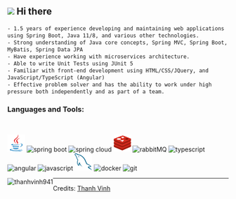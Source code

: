 

## <img src="https://raw.githubusercontent.com/nixin72/nixin72/master/wave.gif" width="30px"></img> Hi there 
    - 1.5 years of experience developing and maintaining web applications using Spring Boot, Java 11/8, and various other technologies.
    - Strong understanding of Java core concepts, Spring MVC, Spring Boot, MyBatis, Spring Data JPA
    - Have experience working with microservices architecture.
    - Able to write Unit Tests using JUnit 5
    - Familiar with front-end development using HTML/CSS/JQuery, and JavaScript/TypeScript (Angular)
    - Effective problem solver and has the ability to work under high pressure both independently and as part of a team.
### Languages and Tools:  
 
<br>
<p align="left">
 <img src="https://raw.githubusercontent.com/devicons/devicon/9c6bfdb9783cdfe1018666ed76adcfd3eab6fad6/icons/java/java-original.svg" alt="java" width="40" height="40"/> 
 <img src="https://avatars.githubusercontent.com/u/317776?s=200&v=4" alt="spring boot" width="40" height="40"/> 
 <img src="https://avatars.githubusercontent.com/u/7815877?s=200&v=4"  alt="spring cloud" height="40">
 <img src="https://raw.githubusercontent.com/devicons/devicon/9c6bfdb9783cdfe1018666ed76adcfd3eab6fad6/icons/redis/redis-original.svg" alt="redis" height="40"/>
 <img src="https://www.vectorlogo.zone/logos/rabbitmq/rabbitmq-icon.svg" alt="rabbitMQ" width="40" height="40"/> 
 <img src="https://rawcdn.githack.com/devicons/devicon/9c6bfdb9783cdfe1018666ed76adcfd3eab6fad6/icons/typescript/typescript-original.svg" alt="typescript" width="40" height="40"/>
 <img src="https://upload.wikimedia.org/wikipedia/commons/thumb/c/cf/Angular_full_color_logo.svg/2048px-Angular_full_color_logo.svg.png" alt="angular" width="40" height="40"/>
 <img src="https://rawcdn.githack.com/devicons/devicon/9c6bfdb9783cdfe1018666ed76adcfd3eab6fad6/icons/javascript/javascript-original.svg" alt="javascript" width="40" height="40"/> 
 <img src="https://raw.githubusercontent.com/devicons/devicon/9c6bfdb9783cdfe1018666ed76adcfd3eab6fad6/icons/mysql/mysql-original.svg" alt="mysql" width="40" height="40"/> 
 <img src="https://rawcdn.githack.com/devicons/devicon/9c6bfdb9783cdfe1018666ed76adcfd3eab6fad6/icons/docker/docker-original-wordmark.svg" alt="docker" width="40" height="40"/> 
 <img src="https://www.vectorlogo.zone/logos/git-scm/git-scm-icon.svg" alt="git" width="40" height="40"/> 
</p><p>
  <img align="left" src="https://github-readme-stats.vercel.app/api/top-langs/?username=thanhvinh941&layout=compact&hide=html" alt="thanhvinh941" /></p>

-----
Credits: [Thanh Vinh](https://github.com/thanhvinh941)
